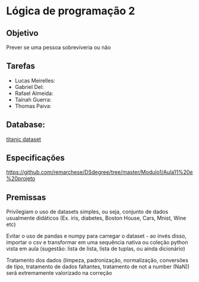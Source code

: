# Lógica de programação 2

## Objetivo
Prever se uma pessoa sobreviveria ou não

## Tarefas
* Lucas Meirelles:
* Gabriel Del:
* Rafael Almeida:
* Tainah Guerra:
* Thomas Paiva:

## Database:
[titanic dataset](https://www.kaggle.com/datasets/yasserh/titanic-dataset)

## Especificações
https://github.com/remarchese/DSdegree/tree/master/Modulo1/Aula11%20e%20projeto

## Premissas
Privilegiam o uso de datasets simples, ou seja, conjunto de dados usualmente didáticos (Ex. iris, diabetes, Boston House, Cars, Mnist, Wine etc)

Evitar o uso de pandas e numpy para carregar o dataset - ao invés disso, importar o csv e transformar em uma sequência nativa ou coleção python vista em aula (sugestão: lista de lista, lista de tuplas, ou ainda dicionário)

Tratamento dos dados (limpeza, padronização, normalização, conversões de tipo, tratamento de dados faltantes, tratamento de not a number (NaN)) será extremamente valorizado na correção
